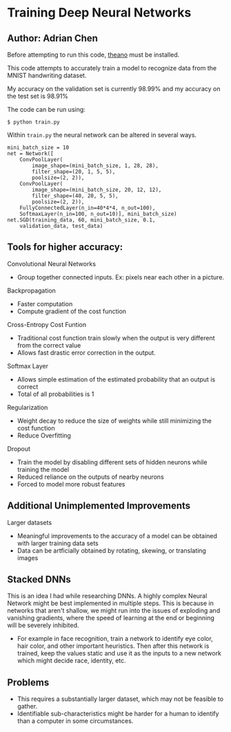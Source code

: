 # Training Deep Neural Networks
## Author: Adrian Chen

Before attempting to run this code, [theano](http://deeplearning.net/software/theano/) must be installed.

This code attempts to accurately train a model to recognize data from the MNIST handwriting dataset.

My accuracy on the validation set is currently 98.99% and my accuracy on the test set is 98.91%

The code can be run using:
```
$ python train.py
```

Within ```train.py``` the neural network can be altered in several ways.

```
mini_batch_size = 10
net = Network([
    ConvPoolLayer(
    	image_shape=(mini_batch_size, 1, 28, 28), 
	    filter_shape=(20, 1, 5, 5), 
	    poolsize=(2, 2)),
    ConvPoolLayer(
    	image_shape=(mini_batch_size, 20, 12, 12), 
        filter_shape=(40, 20, 5, 5), 
        poolsize=(2, 2)),
    FullyConnectedLayer(n_in=40*4*4, n_out=100),
    SoftmaxLayer(n_in=100, n_out=10)], mini_batch_size)
net.SGD(training_data, 60, mini_batch_size, 0.1, 
    validation_data, test_data)
```

## Tools for higher accuracy:
Convolutional Neural Networks
* Group together connected inputs. Ex: pixels near each other in a picture.

Backpropagation
* Faster computation
* Compute gradient of the cost function

Cross-Entropy Cost Funtion
* Traditional cost function train slowly when the output is very different from the correct value
* Allows fast drastic error correction in the output.

Softmax Layer
* Allows simple estimation of the estimated probability that an output is correct
* Total of all probabilities is 1

Regularization
* Weight decay to reduce the size of weights while still minimizing the cost function
* Reduce Overfitting

Dropout
* Train the model by disabling different sets of hidden neurons while training the model
* Reduced reliance on the outputs of nearby neurons
* Forced to model more robust features

## Additional Unimplemented Improvements

Larger datasets
* Meaningful improvements to the accuracy of a model can be obtained with larger training data sets
* Data can be artficially obtained by rotating, skewing, or translating images

## Stacked DNNs
This is an idea I had while researching DNNs. A highly complex Neural Network might be best implemented in multiple steps. This is because in networks that aren't shallow, we might run into the issues of exploding and vanishing gradients, where the speed of learning at the end or beginning will be severely inhibited.
* For example in face recognition, train a network to identify eye color, hair color, and other important heuristics. Then after this network is trained, keep the values static and use it as the inputs to a new network which might decide race, identity, etc.
## Problems
* This requires a substantially larger dataset, which may not be feasible to gather.
* Identifiable sub-characteristics might be harder for a human to identify than a computer in some circumstances.

